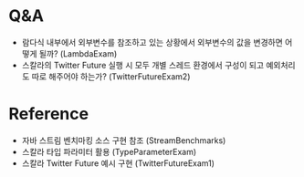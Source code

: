 # Q&A
- 람다식 내부에서 외부변수를 참조하고 있는 상황에서 외부변수의 값을 변경하면 어떻게 될까? (LambdaExam)
- 스칼라의 Twitter Future 실행 시 모두 개별 스레드 환경에서 구성이 되고 예외처리도 따로 해주어야 하는가? (TwitterFutureExam2)

# Reference
- 자바 스트림 벤치마킹 소스 구현 참조 (StreamBenchmarks)
- 스칼라 타입 파라미터 활용 (TypeParameterExam)
- 스칼라 Twitter Future 예시 구현 (TwitterFutureExam1)
